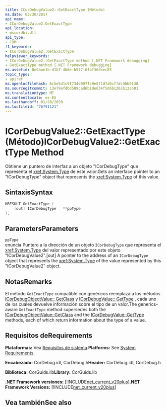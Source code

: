```yaml
---
title: ICorDebugValue2::GetExactType (Método)
ms.date: 03/30/2017
api_name:
- ICorDebugValue2.GetExactType
api_location:
- mscordbi.dll
api_type:
- COM
f1_keywords:
- ICorDebugValue2::GetExactType
helpviewer_keywords:
- ICorDebugValue2::GetExactType method [.NET Framework debugging]
- GetExactType method [.NET Framework debugging]
ms.assetid: 8e9aae1b-d1b7-4b6e-b577-6faf36dcec85
topic_type:
- apiref
ms.openlocfilehash: 6c5e5d1c9f734e097fc9e871d7a0cffdc9bb9138
ms.sourcegitcommit: 13e79efdbd589cad6b1de634f5d6b1262b12ab01
ms.translationtype: MT
ms.contentlocale: es-ES
ms.lasthandoff: 01/28/2020
ms.locfileid: "76791121"
---
```

# <a name="icordebugvalue2getexacttype-method"></a><span data-ttu-id="ae8b9-102">ICorDebugValue2::GetExactType (Método)</span><span class="sxs-lookup"><span data-stu-id="ae8b9-102">ICorDebugValue2::GetExactType Method</span></span>
<span data-ttu-id="ae8b9-103">Obtiene un puntero de interfaz a un objeto "ICorDebugType" que representa el <xref:System.Type> de este valor.</span><span class="sxs-lookup"><span data-stu-id="ae8b9-103">Gets an interface pointer to an "ICorDebugType" object that represents the <xref:System.Type> of this value.</span></span>  
  
## <a name="syntax"></a><span data-ttu-id="ae8b9-104">Sintaxis</span><span class="sxs-lookup"><span data-stu-id="ae8b9-104">Syntax</span></span>  
  
```cpp  
HRESULT GetExactType (  
    [out] ICorDebugType   **ppType  
);  
```  
  
## <a name="parameters"></a><span data-ttu-id="ae8b9-105">Parameters</span><span class="sxs-lookup"><span data-stu-id="ae8b9-105">Parameters</span></span>  
 `ppType`  
 <span data-ttu-id="ae8b9-106">enuncia Puntero a la dirección de un objeto `ICorDebugType` que representa el <xref:System.Type> del valor representado por este objeto "ICorDebugValue2".</span><span class="sxs-lookup"><span data-stu-id="ae8b9-106">[out] A pointer to the address of an `ICorDebugType` object that represents the <xref:System.Type> of the value represented by this "ICorDebugValue2" object.</span></span>  
  
## <a name="remarks"></a><span data-ttu-id="ae8b9-107">Notas</span><span class="sxs-lookup"><span data-stu-id="ae8b9-107">Remarks</span></span>  
 <span data-ttu-id="ae8b9-108">El método `GetExactType` compatible con genéricos reemplaza a los métodos [ICorDebugObjectValue:: GetClass](icordebugobjectvalue-getclass-method.md) y [ICorDebugValue:: GetType](icordebugvalue-gettype-method.md) , cada uno de los cuales devuelve información sobre el tipo de un valor.</span><span class="sxs-lookup"><span data-stu-id="ae8b9-108">The generics-aware `GetExactType` method supersedes both the [ICorDebugObjectValue::GetClass](icordebugobjectvalue-getclass-method.md) and the [ICorDebugValue::GetType](icordebugvalue-gettype-method.md) methods, each of which return information about the type of a value.</span></span>  
  
## <a name="requirements"></a><span data-ttu-id="ae8b9-109">Requisitos de</span><span class="sxs-lookup"><span data-stu-id="ae8b9-109">Requirements</span></span>  
 <span data-ttu-id="ae8b9-110">**Plataformas:** Vea [Requisitos de sistema](../../../../docs/framework/get-started/system-requirements.md).</span><span class="sxs-lookup"><span data-stu-id="ae8b9-110">**Platforms:** See [System Requirements](../../../../docs/framework/get-started/system-requirements.md).</span></span>  
  
 <span data-ttu-id="ae8b9-111">**Encabezado:** CorDebug.idl, CorDebug.h</span><span class="sxs-lookup"><span data-stu-id="ae8b9-111">**Header:** CorDebug.idl, CorDebug.h</span></span>  
  
 <span data-ttu-id="ae8b9-112">**Biblioteca:** CorGuids.lib</span><span class="sxs-lookup"><span data-stu-id="ae8b9-112">**Library:** CorGuids.lib</span></span>  
  
 <span data-ttu-id="ae8b9-113">**.NET Framework versiones:** [!INCLUDE[net_current_v20plus](../../../../includes/net-current-v20plus-md.md)]</span><span class="sxs-lookup"><span data-stu-id="ae8b9-113">**.NET Framework Versions:** [!INCLUDE[net_current_v20plus](../../../../includes/net-current-v20plus-md.md)]</span></span>  
  
## <a name="see-also"></a><span data-ttu-id="ae8b9-114">Vea también</span><span class="sxs-lookup"><span data-stu-id="ae8b9-114">See also</span></span>
